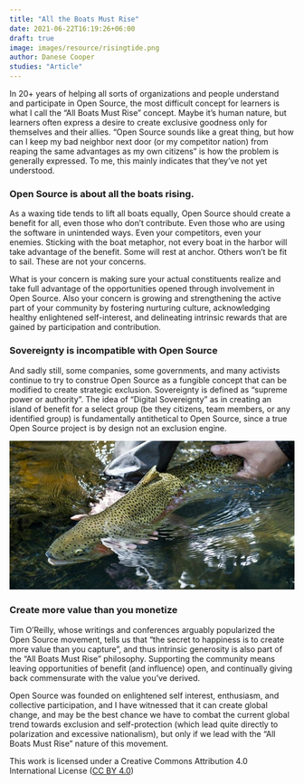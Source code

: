 ```yaml
---
title: "All the Boats Must Rise"
date: 2021-06-22T16:19:26+06:00
draft: true
image: images/resource/risingtide.png
author: Danese Cooper
studies: "Article"
---
```


In 20+ years of helping all sorts of organizations and people understand and participate in Open Source, the most difficult concept for learners is what I call the “All Boats Must Rise” concept. Maybe it’s human nature, but learners often express a desire to create exclusive goodness only for themselves and their allies. “Open Source sounds like a great thing, but how can I keep my bad neighbor next door (or my competitor nation) from reaping the same advantages as my own citizens” is how the problem is generally expressed. To me, this mainly indicates that they’ve not yet understood.

### Open Source is about all the boats rising.

As a waxing tide tends to lift all boats equally, Open Source should create a benefit for all, even those who don’t contribute. Even those who are using the software in unintended ways. Even your competitors, even your enemies. Sticking with the boat metaphor, not every boat in the harbor will take advantage of the benefit. Some will rest at anchor. Others won’t be fit to sail. These are not your concerns.


What is your concern is making sure your actual constituents realize and take full advantage of the opportunities opened through involvement in Open Source. Also your concern is growing and strengthening the active part of your community by fostering nurturing culture, acknowledging healthy enlightened self-interest, and delineating intrinsic rewards that are gained by participation and contribution.

### Sovereignty is incompatible with Open Source


And sadly still, some companies, some governments, and many activists continue to try to construe Open Source as a fungible concept that can be modified to create strategic exclusion. Sovereignty is defined as “supreme power or authority”. The idea of “Digital Sovereignty” as in creating an island of benefit for a select group (be they citizens, team members, or any identified group) is fundamentally antithetical to Open Source, since a true Open Source project is by design not an exclusion engine.

![picture of fish being released](/images/resource/catchrelease.png)


### Create more value than you monetize

Tim O’Reilly, whose writings and conferences arguably popularized the Open Source movement, tells us that “the secret to happiness is to create more value than you capture”, and thus intrinsic generosity is also part of the “All Boats Must Rise” philosophy. Supporting the community means leaving opportunities of benefit (and influence) open, and continually giving back commensurate with the value you’ve derived.

Open Source was founded on enlightened self interest, enthusiasm, and collective participation, and I have witnessed that it can create global change, and may be the best chance we have to combat the current global trend towards exclusion and self-protection (which lead quite directly to polarization and excessive nationalism), but only if we lead with the “All Boats Must Rise” nature of this movement.

This work is licensed under a Creative Commons Attribution 4.0 International License ([CC BY 4.0](https://creativecommons.org/licenses/by/4.0/))